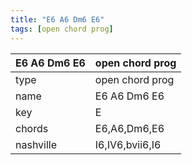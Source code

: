 ```yaml
---
title: "E6 A6 Dm6 E6"
tags: [open chord prog]
---
```


|E6 A6 Dm6 E6|open chord prog|
|---|---|
|type|open chord prog|
|name|E6 A6 Dm6 E6|
|key|E|
|chords|E6,A6,Dm6,E6|
|nashville|I6,IV6,bvii6,I6|
